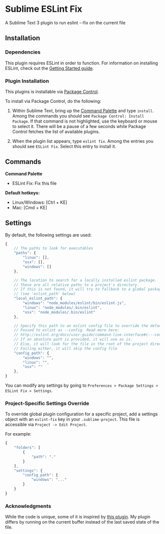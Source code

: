 # Sublime ESLint Fix
A Sublime Text 3 plugin to run eslint --fix on the current file

## Installation

### Dependencies
This plugin requires ESLint in order to function. For information on installing ESLint, check out the [Getting Started guide](https://eslint.org/docs/user-guide/getting-started).

### Plugin Installation
This plugins is installable via [Package Control](https://packagecontrol.io/installation).

To install via Package Control, do the following:

1. Within Sublime Text, bring up the [Command Palette](http://docs.sublimetext.info/en/sublime-text-3/extensibility/command_palette.html) and type `install`. Among the commands you should see `Package Control: Install Package`. If that command is not highlighted, use the keyboard or mouse to select it. There will be a pause of a few seconds while Package Control fetches the list of available plugins.

1. When the plugin list appears, type `eslint fix`. Among the entries you should see `ESLint Fix`. Select this entry to install it.

## Commands
**Command Palette**

* ESLint Fix: Fix this file

**Default hotkeys:**

* Linux/Windows: [Ctrl + KE]
* Mac: [Cmd + KE]

## Settings

By default, the following settings are used:

```javascript
{
	// The paths to look for executables
	"paths": {
		"linux": [],
		"osx": [],
		"windows": []
	},

	// The location to search for a locally installed eslint package.
	// These are all relative paths to a project's directory.
	// If this is not found, it will try to fallback to a global package
	// (see 'eslint_path' below)
	"local_eslint_path": {
		"windows": "node_modules/eslint/bin/eslint.js",
		"linux": "node_modules/.bin/eslint",
		"osx": "node_modules/.bin/eslint"
	},

	// Specify this path to an eslint config file to override the default behavior.
	// Passed to eslint as --config. Read more here:
	// http://eslint.org/docs/user-guide/command-line-interface#c---config
	// If an absolute path is provided, it will use as is.
	// Else, it will look for the file in the root of the project directory.
	// Failing either, it will skip the config file
	"config_path": {
		"windows": "",
		"linux": "",
		"osx": ""
	},
}
```

You can modify any settings by going to `Preferences > Package Settings > ESLint Fix > Settings`.

### Project-Specific Settings Override

To override global plugin configuration for a specific project, add a settings object with an `eslint-fix` key in your `.sublime-project`. This file is accessible via `Project -> Edit Project`.

For example:

```javascript
{
	"folders": [
		{
			"path": "."
		}
	],
	"settings": {
		"config_path": {
			"windows": "..."
		}
	}
}
```

### Acknowledgments
While the code is unique, some of it is inspired by [this plugin](https://github.com/TheSavior/ESLint-Formatter). My plugin differs by running on the current buffer instead of the last saved state of the file.
